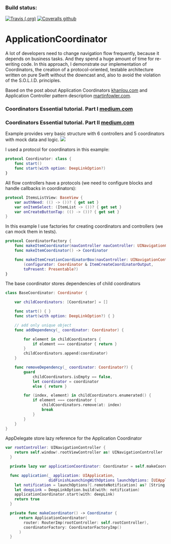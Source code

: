 ### Build status:

[![Travis (.org)](https://img.shields.io/travis/michaeltansg/ApplicationCoordinator.svg)](https://github.com/michaeltansg/ApplicationCoordinator)
[![Coveralls github](https://img.shields.io/coveralls/github/jekyll/jekyll.svg)](https://github.com/michaeltansg/ApplicationCoordinator)

# ApplicationCoordinator
A lot of developers need to change navigation flow frequently, because it depends on business tasks. And they spend a huge amount of time for re-writing code. In this approach, I demonstrate our implementation of Coordinators, the creation of a protocol-oriented, testable architecture written on pure Swift without the downcast and, also to avoid the violation of the S.O.L.I.D. principles.

Based on the post about Application Coordinators [khanlou.com](http://khanlou.com/2015/10/coordinators-redux/) and Application Controller pattern description [martinfowler.com](http://martinfowler.com/eaaCatalog/applicationController.html).


### Coordinators Essential tutorial. Part I [medium.com](https://medium.com/blacklane-engineering/coordinators-essential-tutorial-part-i-376c836e9ba7)

### Coordinators Essential tutorial. Part II [medium.com](https://medium.com/@panovdev/coordinators-essential-tutorial-part-ii-b5ab3eb4a74)


Example provides very basic structure with 6 controllers and 5 coordinators with mock data and logic.
![](/str.jpg)

I used a protocol for coordinators in this example:
```swift
protocol Coordinator: class {
    func start()
    func start(with option: DeepLinkOption?)
}
```
All flow controllers have a protocols (we need to configure blocks and handle callbacks in coordinators):
```swift
protocol ItemsListView: BaseView {
    var authNeed: (() -> ())? { get set }
    var onItemSelect: (ItemList -> ())? { get set }
    var onCreateButtonTap: (() -> ())? { get set }
}
```
In this example I use factories for creating  coordinators and controllers (we can mock them in tests).
```swift
protocol CoordinatorFactory {
    func makeItemCoordinator(navController navController: UINavigationController?) -> Coordinator
    func makeItemCoordinator() -> Coordinator

    func makeItemCreationCoordinatorBox(navController: UINavigationController?) ->
        (configurator: Coordinator & ItemCreateCoordinatorOutput,
        toPresent: Presentable?)
}
```
The base coordinator stores dependencies of child coordinators
```swift
class BaseCoordinator: Coordinator {

    var childCoordinators: [Coordinator] = []

    func start() { }
    func start(with option: DeepLinkOption?) { }

    // add only unique object
    func addDependency(_ coordinator: Coordinator) {

        for element in childCoordinators {
            if element === coordinator { return }
        }
        childCoordinators.append(coordinator)
    }

    func removeDependency(_ coordinator: Coordinator?) {
        guard
            childCoordinators.isEmpty == false,
            let coordinator = coordinator
            else { return }

        for (index, element) in childCoordinators.enumerated() {
            if element === coordinator {
                childCoordinators.remove(at: index)
                break
            }
        }
    }
}
```
AppDelegate store lazy reference for the Application Coordinator
```swift
var rootController: UINavigationController {
    return self.window!.rootViewController as! UINavigationController
  }

  private lazy var applicationCoordinator: Coordinator = self.makeCoordinator()

  func application(_ application: UIApplication,
                   didFinishLaunchingWithOptions launchOptions: [UIApplicationLaunchOptionsKey: Any]?) -> Bool {
    let notification = launchOptions?[.remoteNotification] as? [String: AnyObject]
    let deepLink = DeepLinkOption.build(with: notification)
    applicationCoordinator.start(with: deepLink)
    return true
  }

  private func makeCoordinator() -> Coordinator {
      return ApplicationCoordinator(
        router: RouterImp(rootController: self.rootController),
        coordinatorFactory: CoordinatorFactoryImp()
      )
  }
```

